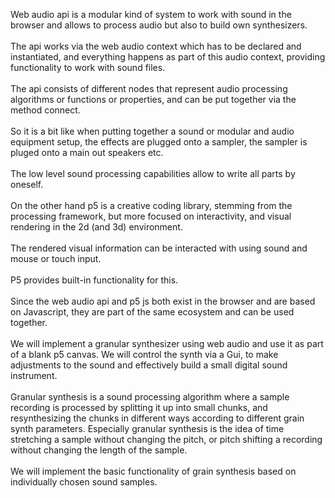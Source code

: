 Web audio api is a modular kind of system to work with sound in the browser and allows to process audio but also to build own synthesizers.<br>
<br>
The api works via the web audio context which has to be declared and instantiated, and everything happens as part of this audio context, providing functionality to work with sound files. <br>
<br>
The api consists of different nodes that represent audio processing algorithms or functions or properties, and can be put together via the method connect.<br>
<br>
So it is a bit like when putting together a sound or modular and audio equipment setup, the effects are plugged onto a sampler, the sampler is pluged onto a main out speakers etc.<br>
<br>
The low level sound processing capabilities allow to write all parts by oneself.<br>
<br>
On the other hand p5 is a creative coding library, stemming from the processing framework, but more focused on interactivity, and visual rendering in the 2d (and 3d) environment.<br>
<br>
The rendered visual information can be interacted with using sound and mouse or touch input.<br>
<br>
P5 provides built-in functionality for this.<br>
<br>
Since the web audio api and p5 js both exist in the browser and are based on Javascript, they are part of the same ecosystem and can be used together.<br>
<br>
We will implement a granular synthesizer using web audio and use it as part of a blank p5 canvas. We will control the synth via a Gui, to make adjustments to the sound and effectively build a small digital sound instrument.<br>
<br>
Granular synthesis is a sound processing algorithm where a sample recording is processed by splitting it up into small chunks, and resynthesizing the chunks in different ways according to different grain synth parameters. Especially granular synthesis is the idea of time stretching a sample without changing the pitch, or pitch shifting a recording without changing the length of the sample.<br>
<br>
We will implement the basic functionality of grain synthesis based on individually chosen sound samples.